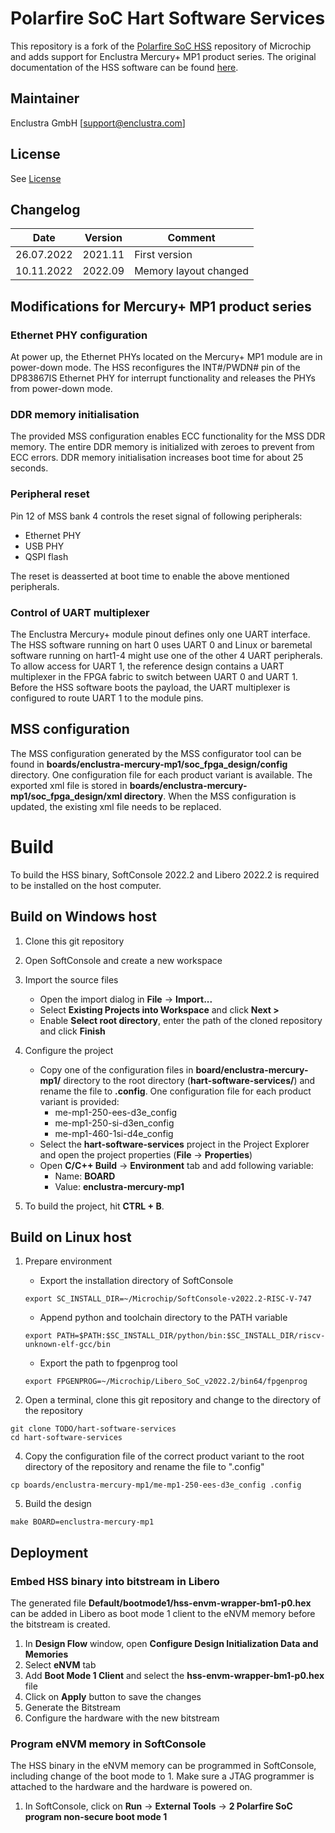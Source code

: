 # Polarfire SoC Hart Software Services

This repository is a fork of the [Polarfire SoC HSS](https://github.com/polarfire-soc/hart-software-services) repository of Microchip and adds support for Enclustra Mercury+ MP1 product series.
The original documentation of the HSS software can be found [here](https://github.com/polarfire-soc/hart-software-services/blob/master/README.md).

## Maintainer 

Enclustra GmbH [[support@enclustra.com](mailto:support@enclustra.com)]

## License

See [License](LICENSE.md)

## Changelog

| Date       | Version | Comment               |
|------------|---------|-----------------------|
| 26.07.2022 | 2021.11 | First version         |
| 10.11.2022 | 2022.09 | Memory layout changed |

## Modifications for Mercury+ MP1 product series

### Ethernet PHY configuration

At power up, the Ethernet PHYs located on the Mercury+ MP1 module are in power-down mode. The HSS reconfigures the INT#/PWDN# pin of the DP83867IS Ethernet PHY for interrupt functionality and releases the PHYs from power-down mode. 

### DDR memory initialisation

The provided MSS configuration enables ECC functionality for the MSS DDR memory. The entire DDR memory is initialized with zeroes to prevent from ECC errors. DDR memory initialisation increases boot time for about 25 seconds.

### Peripheral reset

Pin 12 of MSS bank 4 controls the reset signal of following peripherals:
- Ethernet PHY
- USB PHY
- QSPI flash

The reset is deasserted at boot time to enable the above mentioned peripherals.

### Control of UART multiplexer

The Enclustra Mercury+ module pinout defines only one UART interface. The HSS software running on hart 0 uses UART 0 and Linux or baremetal software running on hart1-4 might use one of the other 4 UART peripherals. To allow access for UART 1, the reference design contains a UART multiplexer in the FPGA fabric to switch between UART 0 and UART 1. Before the HSS software boots the payload, the UART multiplexer is configured to route UART 1 to the module pins.

## MSS configuration

The MSS configuration generated by the MSS configurator tool can be found in **boards/enclustra-mercury-mp1/soc_fpga_design/config** directory. One configuration file for each product variant is available. The exported xml file is stored in **boards/enclustra-mercury-mp1/soc_fpga_design/xml directory**. When the MSS configuration is updated, the existing xml file needs to be replaced.

# Build

To build the HSS binary, SoftConsole 2022.2 and Libero 2022.2 is required to be installed on the host computer.

## Build on Windows host

1. Clone this git repository

2. Open SoftConsole and create a new workspace

3. Import the source files

    - Open the import dialog in **File** -> **Import...**
    - Select **Existing Projects into Workspace** and click **Next >**
    - Enable **Select root directory**, enter the path of the cloned repository and click **Finish**

5. Configure the project

    - Copy one of the configuration files in **board/enclustra-mercury-mp1/** directory to the root directory (**hart-software-services/**) and rename the file to **.config**. One configuration file for each product variant is provided:
        - me-mp1-250-ees-d3e_config
        - me-mp1-250-si-d3en_config
        - me-mp1-460-1si-d4e_config
    - Select the **hart-software-services** project in the Project Explorer and open the project properties (**File** -> **Properties**)
    - Open **C/C++ Build** -> **Environment** tab and add following variable:
        - Name: **BOARD**
        - Value: **enclustra-mercury-mp1**

6. To build the project, hit **CTRL + B**.

## Build on Linux host

1. Prepare environment

    - Export the installation directory of SoftConsole
    ```
    export SC_INSTALL_DIR=~/Microchip/SoftConsole-v2022.2-RISC-V-747
    ```
    - Append python and toolchain directory to the PATH variable
    ```
    export PATH=$PATH:$SC_INSTALL_DIR/python/bin:$SC_INSTALL_DIR/riscv-unknown-elf-gcc/bin
    ```
    - Export the path to fpgenprog tool
    ```
    export FPGENPROG=~/Microchip/Libero_SoC_v2022.2/bin64/fpgenprog
    ```

3. Open a terminal, clone this git repository and change to the directory of the repository

```
git clone TODO/hart-software-services
cd hart-software-services
```

4. Copy the configuration file of the correct product variant to the root directory of the repository and rename the file to ".config"

```
cp boards/enclustra-mercury-mp1/me-mp1-250-ees-d3e_config .config
```

5. Build the design

```
make BOARD=enclustra-mercury-mp1
```

## Deployment

### Embed HSS binary into bitstream in Libero

The generated file **Default/bootmode1/hss-envm-wrapper-bm1-p0.hex** can be added in Libero as boot mode 1 client to the eNVM memory before the bitstream is created.

1. In **Design Flow** window, open **Configure Design Initialization Data and Memories**
2. Select **eNVM** tab
3. Add **Boot Mode 1 Client** and select the **hss-envm-wrapper-bm1-p0.hex** file
4. Click on **Apply** button to save the changes
5. Generate the Bitstream
6. Configure the hardware with the new bitstream

### Program eNVM memory in SoftConsole

The HSS binary in the eNVM memory can be programmed in SoftConsole, including change of the boot mode to 1. Make sure a JTAG programmer is attached to the hardware and the hardware is powered on. 

1. In SoftConsole, click on **Run** -> **External Tools** -> **2 Polarfire SoC program non-secure boot mode 1**
